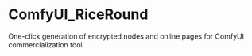 # ComfyUI_RiceRound
 One-click generation of encrypted nodes and online pages for ComfyUI commercialization tool.
